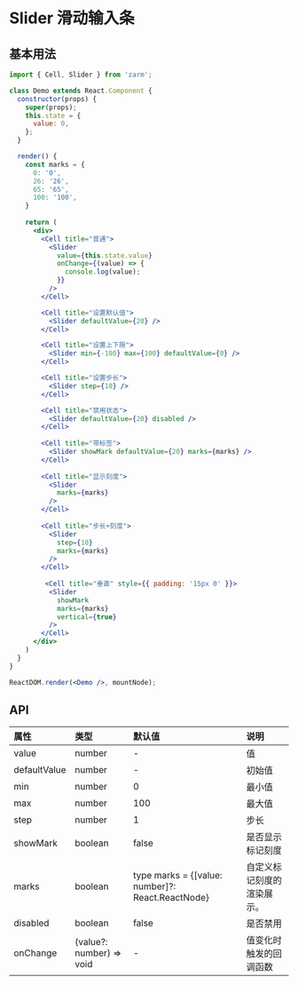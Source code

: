 # Slider 滑动输入条



## 基本用法
```jsx
import { Cell, Slider } from 'zarm';

class Demo extends React.Component {
  constructor(props) {
    super(props);
    this.state = {
      value: 0,
    };
  }

  render() {
    const marks = {
      0: '0',
      26: '26',
      65: '65',
      100: '100',
    }
  
    return (
      <div>
        <Cell title="普通">
          <Slider
            value={this.state.value}
            onChange={(value) => {
              console.log(value);
            }}
          />
        </Cell>

        <Cell title="设置默认值">
          <Slider defaultValue={20} />
        </Cell>

        <Cell title="设置上下限">
          <Slider min={-100} max={100} defaultValue={0} />
        </Cell>

        <Cell title="设置步长">
          <Slider step={10} />
        </Cell>

        <Cell title="禁用状态">
          <Slider defaultValue={20} disabled />
        </Cell>
        
        <Cell title="带标签">
          <Slider showMark defaultValue={20} marks={marks} />
        </Cell>
        
        <Cell title="显示刻度">
          <Slider 
            marks={marks} 
          />
        </Cell>
        
        <Cell title="步长+刻度">
          <Slider 
            step={10}
            marks={marks} 
          />
        </Cell>
         
         <Cell title="垂直" style={{ padding: '15px 0' }}>
          <Slider
            showMark
            marks={marks}
            vertical={true} 
          />
        </Cell>
      </div>
    )
  }
}

ReactDOM.render(<Demo />, mountNode);
```



## API

| 属性 | 类型 | 默认值 | 说明 |
| :--- | :--- | :--- | :--- |
| value | number | - | 值 |
| defaultValue | number | - | 初始值 |
| min | number | 0 | 最小值 |
| max | number | 100 | 最大值 |
| step | number | 1 | 步长 |
| showMark | boolean | false | 是否显示标记刻度 |
| marks | boolean | type marks = {[value: number]?: React.ReactNode} | 自定义标记刻度的渲染展示。|
| disabled | boolean | false | 是否禁用 |
| onChange | (value?: number) => void | - | 值变化时触发的回调函数 |
